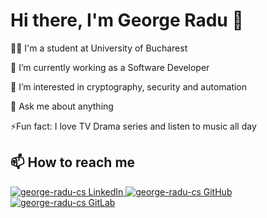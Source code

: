 # Hi there, I'm George Radu 👋

🧑‍🎓 I'm a student at University of Bucharest

💼 I’m currently working as a Software Developer

👀 I’m interested in cryptography, security and automation

💬 Ask me about anything

⚡Fun fact: I love TV Drama series and listen to music all day

## 📫 How to reach me

<a href="https://www.linkedin.com/in/george-radu-cs/">
  <img alt="george-radu-cs LinkedIn" src="https://img.shields.io/badge/LinkedIn-george--radu--cs-blue?style=flat-square&logo=linkedin" />
</a>
<a href="https://github.com/george-radu-cs">
  <img alt="george-radu-cs GitHub" src="https://img.shields.io/badge/GitHub-george--radu--cs-blue?style=flat-square&logo=github" />
</a>
<a href="https://gitlab.com/george-radu-cs">
  <img alt="george-radu-cs GitLab" src="https://img.shields.io/badge/GitLab-george--radu--cs-blue?style=flat-square&logo=gitlab" />
<br />
